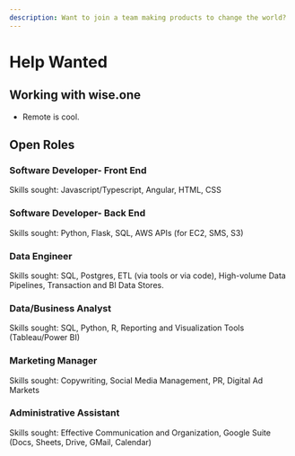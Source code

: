```yaml
---
description: Want to join a team making products to change the world?
---
```


# Help Wanted

## Working with wise.one

* Remote is cool.

## Open Roles

### Software Developer- Front End

Skills sought: Javascript/Typescript, Angular, HTML, CSS 

### Software Developer- Back End

Skills sought: Python, Flask, SQL, AWS APIs \(for EC2, SMS, S3\)

### Data Engineer

Skills sought: SQL, Postgres, ETL \(via tools or via code\), High-volume Data Pipelines, Transaction and BI Data Stores. 

### Data/Business Analyst

Skills sought: SQL, Python, R, Reporting and Visualization Tools \(Tableau/Power BI\)

### Marketing Manager

Skills sought: Copywriting, Social Media Management, PR, Digital Ad Markets

### Administrative Assistant

Skills sought: Effective Communication and Organization, Google Suite \(Docs, Sheets, Drive, GMail, Calendar\)



